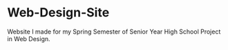 # Web-Design-Site

Website I made for my Spring Semester of Senior Year High School Project in Web Design.
